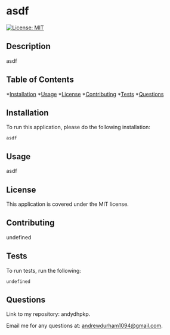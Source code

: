 # asdf

  [![License: MIT](https://img.shields.io/badge/license-MIT-yellow)](https://opensource.org/licenses/MIT)

  ## Description

  asdf

  ## Table of Contents

  *[Installation](#installation)
  *[Usage](#usage)
  *[License](#license)
  *[Contributing](#contributing)
  *[Tests](#tests)
  *[Questions](#questions)

  ## Installation

  To run this application, please do the following installation:
  
  `
  asdf
  `

  ## Usage

  asdf

  ## License
    

This application is covered under the MIT license.

  ## Contributing

  undefined

  ## Tests

  To run tests, run the following:

  `
  undefined
  `

  ## Questions

  Link to my repository: andydhpkp.

  Email me for any questions at: andrewdurham1094@gmail.com.

